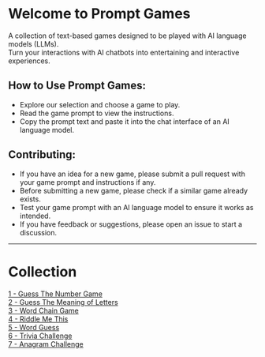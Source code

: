 # Welcome to Prompt Games

A collection of text-based games designed to be played with AI language models (LLMs).  
Turn your interactions with AI chatbots into entertaining and interactive experiences.

## How to Use Prompt Games:

- Explore our selection and choose a game to play.
- Read the game prompt to view the instructions.
- Copy the prompt text and paste it into the chat interface of an AI language model.

## Contributing:

- If you have an idea for a new game, please submit a pull request with your game prompt and instructions if any.
- Before submitting a new game, please check if a similar game already exists.
- Test your game prompt with an AI language model to ensure it works as intended.
- If you have feedback or suggestions, please open an issue to start a discussion.

---

# Collection

[1 - Guess The Number Game](./prompts/1-9/1.md)  
[2 - Guess The Meaning of Letters](./prompts/1-9/2.md)  
[3 - Word Chain Game](./prompts/1-9/3.md)  
[4 - Riddle Me This](./prompts/1-9/4.md)  
[5 - Word Guess](./prompts/1-9/5.md)  
[6 - Trivia Challenge](./prompts/1-9/6.md)  
[7 - Anagram Challenge](./prompts/1-9/7.md)  
